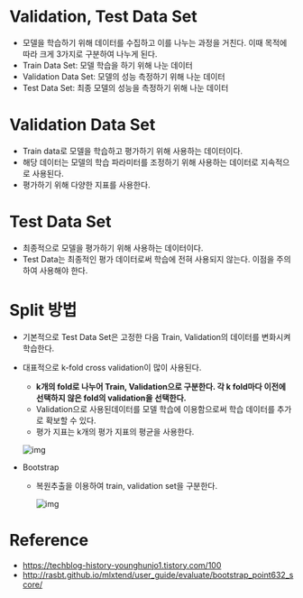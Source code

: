 # Validation, Test Data Set

- 모델을 학습하기 위해 데이터를 수집하고 이를 나누는 과정을 거친다. 이때 목적에 따라 크게 3가지로 구분하여 나누게 된다.
- Train Data Set: 모델 학습을 하기 위해 나눈 데이터
- Validation Data Set: 모델의 성능 측정하기 위해 나눈 데이터
- Test Data Set: 최종 모델의 성능을 측정하기 위해 나눈 데이터

# Validation Data Set

- Train data로 모델을 학습하고 평가하기 위해 사용하는 데이터이다.
- 해당 데이터는 모델의 학습 파라미터를 조정하기 위해 사용하는 데이터로 지속적으로 사용된다.
- 평가하기 위해 다양한 지표를 사용한다.

# Test Data Set

- 최종적으로 모델을 평가하기 위해 사용하는 데이터이다.
- Test Data는 최종적인 평가 데이터로써 학습에 전혀 사용되지 않는다. 이점을 주의하여 사용해야 한다.

# Split 방법

- 기본적으로 Test Data Set은 고정한 다음 Train, Validation의 데이터를 변화시켜 학습한다.

- 대표적으로 k-fold cross validation이 많이 사용된다.

  - **k개의 fold로 나누어 Train, Validation으로 구분한다. 각 k fold마다 이전에 선택하지 않은 fold의 validation을 선택한다.**
  - Validation으로 사용된데이터를 모델 학습에 이용함으로써 학습 데이터를 추가로 확보할 수 있다.
  - 평가 지표는 k개의 평가 지표의 평균을 사용한다.

  ![img](https://blog.kakaocdn.net/dn/3gQO8/btqF0ZOHja8/SUTbGTYwVndcUJ5qWusqa0/img.png)

- Bootstrap

  - 복원추출을 이용하여 train, validation set을 구분한다.

    ![img](http://rasbt.github.io/mlxtend/user_guide/evaluate/BootstrapOutOfBag_files/bootstrap_concept.png)

    

# Reference

- https://techblog-history-younghunjo1.tistory.com/100
- http://rasbt.github.io/mlxtend/user_guide/evaluate/bootstrap_point632_score/